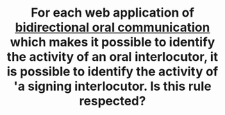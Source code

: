 ---
title: For each web application of [bidirectional oral communication](#bidirectional-oral-communication-web-application) which makes it possible to identify the activity of an oral interlocutor, it is possible to identify the activity of 'a signing interlocutor. Is this rule respected?
---
